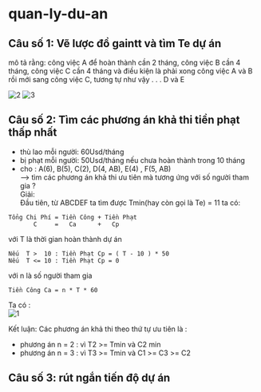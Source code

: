 # quan-ly-du-an
## Câu số 1: Vẽ lược đồ gaintt và tìm Te dự án
mô tả rằng: công việc A để hoàn thành cần 2 tháng, công việc B cần 4 tháng, công việc C cần 4 tháng và điều kiện là phải xong công việc A và B rồi mới sang công việc C, tương tự như vậy . . . D và E  

![2](https://user-images.githubusercontent.com/86332370/153129594-8e7fc541-681d-4ca3-9151-855d068aa000.PNG)
![3](https://user-images.githubusercontent.com/86332370/153129652-e09b4329-8dae-4676-b22e-1b989e4f566a.PNG)


## Câu số 2: Tìm các phương án khả thi tiền phạt thấp nhất 
- thù lao mỗi người: 60Usd/tháng  
- bị phạt mỗi người: 50Usd/tháng nếu chưa hoàn thành trong 10 tháng  
- cho : A(6), B(5), C(2), D(4, AB), E(4) , F(5, AB)  
--> tìm các phương án khả thi ưu tiên mà tương ứng với số người tham gia ?  
Giải:  
Đầu tiên, từ ABCDEF ta tìm được Tmin(hay còn gọi là Te) = 11
ta có:  
```
Tổng Chi Phí = Tiền Công + Tiền Phạt  
       C     =   Ca      +   Cp
```
với T là thời gian hoàn thành dự án
```
Nếu  T >  10 : Tiền Phạt Cp = ( T - 10 ) * 50
Nếu  T <= 10 : Tiền Phạt Cp = 0
```
với n là số người tham gia
```
Tiền Công Ca = n * T * 60
```
Ta có :  
 ![1](https://user-images.githubusercontent.com/86332370/153129078-a389bde5-0d2f-44d3-8f0d-251eafad84a1.PNG)

Kết luận: Các phương án khả thi theo thứ tự ưu tiên là :
- phương án n = 2 : vì T2 >= Tmin và C2 min
- phương án n = 3 : vì T3 >= Tmin và C1 >= C3 >= C2  

## Câu số 3: rút ngắn tiến độ dự án

